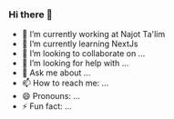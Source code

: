 ### Hi there 👋

- 🔭 I’m currently working at Najot Ta'lim
- 🌱 I’m currently learning NextJs
- 👯 I’m looking to collaborate on ...
- 🤔 I’m looking for help with ...
- 💬 Ask me about ...
- 📫 How to reach me: ...
- 😄 Pronouns: ...
- ⚡ Fun fact: ...
